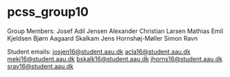 ﻿# pcss_group10

Group Members:
Josef Adil Jensen
Alexander Christian Larsen
Mathias Emil Kjeldsen
Bjørn Aagaard Skalkam
Jens Hornshøj-Møller
Simon Ravn

Student emails:
josjen16@student.aau.dk
acla16@student.aau.dk
mekj16@student.aau.dk
bskalk16@student.aau.dk
jhorns16@student.aau.dk
srav16@student.aau.dk
